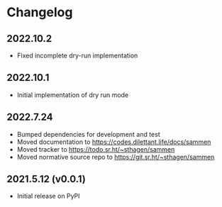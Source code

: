 # Changelog

## 2022.10.2

* Fixed incomplete dry-run implementation

## 2022.10.1

* Initial implementation of dry run mode

## 2022.7.24

* Bumped dependencies for development and test
* Moved documentation to https://codes.dilettant.life/docs/sammen
* Moved tracker to https://todo.sr.ht/~sthagen/sammen
* Moved normative source repo to https://git.sr.ht/~sthagen/sammen

## 2021.5.12 (v0.0.1)

* Initial release on PyPI
